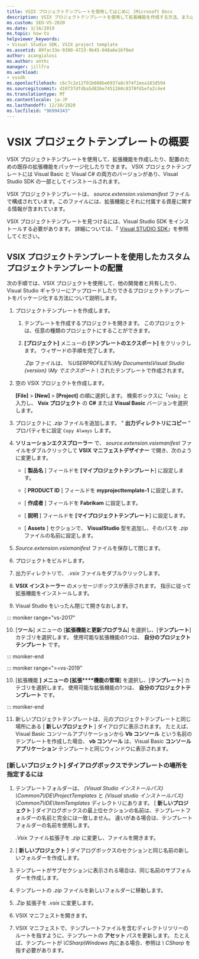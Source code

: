 ```yaml
---
title: VSIX プロジェクトテンプレートを使用してはじめに |Microsoft Docs
description: VSIX プロジェクトテンプレートを使用して拡張機能を作成する方法、または配置用の既存の拡張機能をパッケージ化する方法について説明します。
ms.custom: SEO-VS-2020
ms.date: 3/16/2019
ms.topic: how-to
helpviewer_keywords:
- Visual Studio SDK, VSIX project template
ms.assetid: 89fac33e-9380-4723-9b45-048a6e16f0ed
author: acangialosi
ms.author: anthc
manager: jillfra
ms.workload:
- vssdk
ms.openlocfilehash: c6c7c2e12f01b008be6937a8c974f2eea183d594
ms.sourcegitcommit: d10f37dfdba5d826e7451260c8370fd1efa2c4e4
ms.translationtype: MT
ms.contentlocale: ja-JP
ms.lasthandoff: 12/10/2020
ms.locfileid: "96994343"
---
```

# <a name="get-started-with-the-vsix-project-template"></a>VSIX プロジェクトテンプレートの概要

VSIX プロジェクトテンプレートを使用して、拡張機能を作成したり、配置のための既存の拡張機能をパッケージ化したりできます。 VSIX プロジェクトテンプレートには Visual Basic と Visual C# の両方のバージョンがあり、Visual Studio SDK の一部としてインストールされます。

 VSIX プロジェクトテンプレートは、 *source.extension.vsixmanifest* ファイルで構成されています。このファイルには、拡張機能とそれに付属する資産に関する情報が含まれています。

 VSIX プロジェクトテンプレートを見つけるには、Visual Studio SDK をインストールする必要があります。 詳細については、「 [Visual STUDIO SDK](../extensibility/visual-studio-sdk.md)」を参照してください。

## <a name="deploy-a-custom-project-template-using-the-vsix-project-template"></a>VSIX プロジェクトテンプレートを使用したカスタムプロジェクトテンプレートの配置

 次の手順では、VSIX プロジェクトを使用して、他の開発者と共有したり、Visual Studio ギャラリーにアップロードしたりできるプロジェクトテンプレートをパッケージ化する方法について説明します。

1. プロジェクトテンプレートを作成します。

    1. テンプレートを作成するプロジェクトを開きます。 このプロジェクトは、任意の種類のプロジェクトにすることができます。

    2. **[プロジェクト]** メニューの **[テンプレートのエクスポート]** をクリックします。 ウィザードの手順を完了します。

         *.Zip* ファイルは、 *%USERPROFILE%\My Documents\Visual Studio {version} \My でエクスポート \\* されたテンプレートで作成されます。

2. 空の VSIX プロジェクトを作成します。

     **[File]**  >  **[New]**  >  **[Project]** の順に選択します。 検索ボックスに「vsix」と入力し、 **Vsix プロジェクト** の **C#** または **Visual Basic** バージョンを選択します。

3. プロジェクトに *.zip* ファイルを追加します。 " **出力ディレクトリにコピー** " プロパティをに設定 `Copy Always` します。

4. **ソリューションエクスプローラー** で、 *source.extension.vsixmanifest* ファイルをダブルクリックして **VSIX マニフェストデザイナー** で開き、次のように変更します。

    - [ **製品名** ] フィールドを **[マイプロジェクトテンプレート**] に設定します。

    - [ **PRODUCT ID** ] フィールドを **myprojecttemplate-1** に設定します。

    - [ **作成者** ] フィールドを **Fabrikam** に設定します。

    - [ **説明** ] フィールドを **[マイプロジェクトテンプレート**] に設定します。

    - [ **Assets** ] セクションで、 **VisualStudio** 型を追加し、そのパスを *.zip* ファイルの名前に設定します。

5. *Source.extension.vsixmanifest* ファイルを保存して閉じます。

6. プロジェクトをビルドします。

7. 出力ディレクトリで、 *.vsix* ファイルをダブルクリックします。

8. **VSIX インストーラー** のメッセージボックスが表示されます。 指示に従って拡張機能をインストールします。

9. Visual Studio をいったん閉じて開きなおします。

::: moniker range="vs-2017"

10. [**ツール**] メニューの [**拡張機能と更新プログラム**] を選択し、[**テンプレート**] カテゴリを選択します。 使用可能な拡張機能の1つは、 **自分のプロジェクトテンプレート** です。

::: moniker-end

::: moniker range=">=vs-2019"

10. [拡張機能 **] メニューの [拡張****機能の管理**] を選択し、[**テンプレート**] カテゴリを選択します。 使用可能な拡張機能の1つは、 **自分のプロジェクトテンプレート** です。

::: moniker-end

11. 新しいプロジェクトテンプレートは、元のプロジェクトテンプレートと同じ場所にある [ **新しいプロジェクト** ] ダイアログに表示されます。 たとえば、Visual Basic コンソールアプリケーションから **Vb コンソール** という名前のテンプレートを作成した場合、 **vb コンソール** は、Visual Basic **コンソールアプリケーション** テンプレートと同じウィンドウに表示されます。

### <a name="to-specify-the-location-of-the-template-in-the-new-project-dialog-box"></a>[新しいプロジェクト] ダイアログボックスでテンプレートの場所を指定するには

1. テンプレートフォルダーは、 *{Visual Studio インストールパス} \Common7\IDE\ProjectTemplates* と *{Visual studio インストールパス} \Common7\IDE\ItemTemplates* ディレクトリにあります。 [ **新しいプロジェクト** ] ダイアログボックスの最上位セクションの名前は、テンプレートフォルダーの名前と完全には一致しません。 違いがある場合は、テンプレートフォルダーの名前を使用します。

    *.Vsix* ファイル拡張子を *.zip* に変更し、ファイルを開きます。

2. [ **新しいプロジェクト** ] ダイアログボックスのセクションと同じ名前の新しいフォルダーを作成します。

3. テンプレートがサブセクションに表示される場合は、同じ名前のサブフォルダーを作成します。

4. テンプレートの *.zip* ファイルを新しいフォルダーに移動します。

5. *.Zip* 拡張子を *.vsix* に変更します。

6. VSIX マニフェストを開きます。

7. VSIX マニフェストで、テンプレートファイルを含むディレクトリツリーのルートを指すように、テンプレートの **アセット** パスを更新します。 たとえば、テンプレートが *\CSharp\Windows* 内にある場合、参照は *\ CSharp* を指す必要があります。
